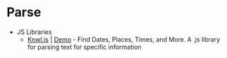 # Parse
* JS Libraries
    - [Knwl.js](https://goo.gl/8yxh4E) | [Demo](http://goo.gl/lSaFmm) - Find Dates, Places, Times, and More. A .js library for parsing text for specific information
